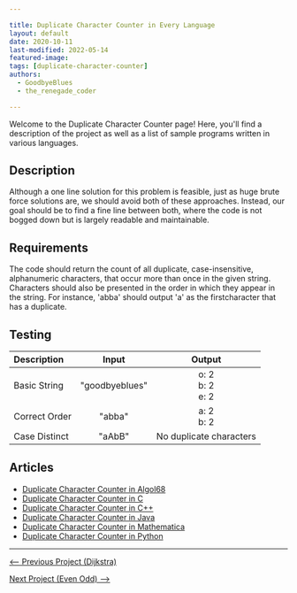 ```yaml
---

title: Duplicate Character Counter in Every Language
layout: default
date: 2020-10-11
last-modified: 2022-05-14
featured-image: 
tags: [duplicate-character-counter]
authors:
  - GoodbyeBlues
  - the_renegade_coder

---
```


Welcome to the Duplicate Character Counter page! Here, you'll find a description of the project as well as a list of sample programs written in various languages.

## Description

Although a one line solution for this problem is feasible, just as 
huge brute force solutions are, we should avoid both of these 
approaches. Instead, our goal should be to find a fine line between 
both, where the code is not bogged down but is largely readable and 
maintainable.


## Requirements

The code should return the count of all duplicate, case-insensitive, 
alphanumeric characters, that occur more than once in the given string. 
Characters should also be presented in the order in which they appear 
in the string. For instance, 'abba' should output 'a' as the firstcharacter 
that has a duplicate.


## Testing

| Description   |     Input      |          Output          |
| :------------ | :------------: | :----------------------: |
| Basic String  | "goodbyeblues" | o: 2<br />b: 2<br />e: 2 |
| Correct Order |     "abba"     |      a: 2<br />b: 2      |
| Case Distinct |     "aAbB"     | No duplicate characters  |


## Articles

- [Duplicate Character Counter in Algol68](https://sampleprograms.io/projects/duplicate-character-counter/algol68)
- [Duplicate Character Counter in C](https://sampleprograms.io/projects/duplicate-character-counter/c)
- [Duplicate Character Counter in C++](https://sampleprograms.io/projects/duplicate-character-counter/c-plus-plus)
- [Duplicate Character Counter in Java](https://sampleprograms.io/projects/duplicate-character-counter/java)
- [Duplicate Character Counter in Mathematica](https://sampleprograms.io/projects/duplicate-character-counter/mathematica)
- [Duplicate Character Counter in Python](https://sampleprograms.io/projects/duplicate-character-counter/python)

---

<nav class="project-nav">

<div id="prev">

[<-- Previous Project (Dijkstra)](https://sampleprograms.io/projects/dijkstra)

</div>

<div id="next">

[Next Project (Even Odd) -->](https://sampleprograms.io/projects/even-odd)

</div>

</nav>
